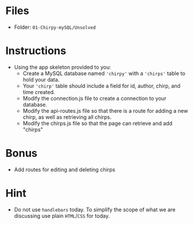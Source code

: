 # Files

- Folder: `01-Chirpy-mySQL/Unsolved`

# Instructions

- Using the app skeleton provided to you:
  - Create a MySQL database named `'chirpy'` with a `'chirps'` table to hold your data.
  - Your `'chirp'` table should include a field for id, author, chirp, and time created.
  - Modify the connection.js file to create a connection to your database.
  - Modify the api-routes.js file so that there is a route for adding a new chirp, as well as retrieving all chirps.
  - Modify the chirps.js file so that the page can retrieve and add "chirps"

# Bonus

- Add routes for editing and deleting chirps

# Hint

- Do not use `handlebars` today. To simplify the scope of what we are discussing use plain `HTML`/`CSS` for today.
